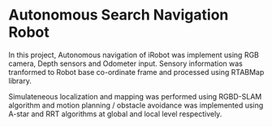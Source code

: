 # Autonomous Search Navigation Robot

In this project, Autonomous navigation of iRobot was implement using RGB camera, Depth sensors and Odometer input.
Sensory information was tranformed to Robot base co-ordinate frame and processed using RTABMap library. 

Simulateneous localization and mapping was performed using RGBD-SLAM algorithm and motion planning / obstacle avoidance was implemented using A-star and RRT algorithms at global and local level respectively. 

